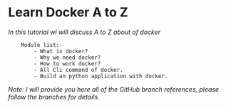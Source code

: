 # Learn Docker A  to Z

*In this tutorial wi will discuss A to Z about of docker*
```
    Module list:-
        - What is docker?
        - Why we need docker?
        - How to work docker?
        - All Cli command of docker.
        - Build an python application with docker.
```
*Note: I will provide you here all of the GitHub branch references, please follow the branches for details.*